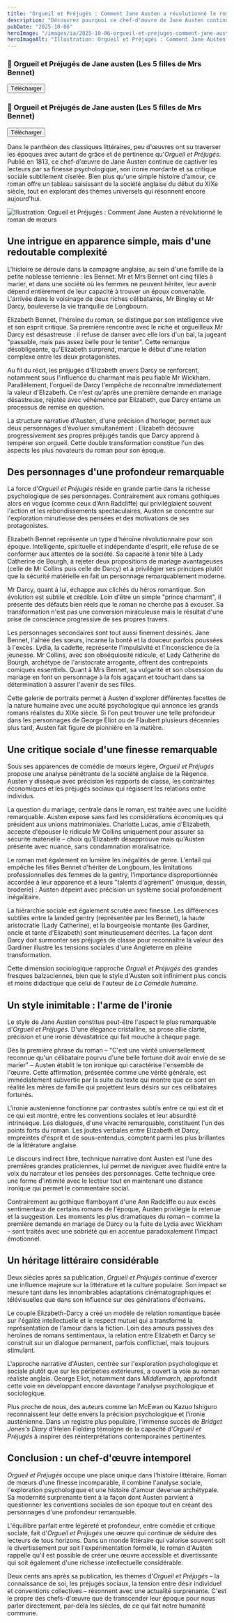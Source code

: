 ```yaml
---
title: "Orgueil et Préjugés : Comment Jane Austen a révolutionné le roman de mœurs"
description: "Découvrez pourquoi ce chef-d'œuvre de Jane Austen continue de fasciner par sa finesse psychologique, son ironie mordante et sa critique sociale intemporelle."
pubDate: "2025-10-06"
heroImage: "/images/ia/2025-10-06-orgueil-et-prejuges-comment-jane-austen-a-revolutionne-le-ro-66707b-hero/2025-10-06-orgueil-et-prejuges-comment-jane-austen-a-revolutionne-le-ro-66707b-hero.png"
heroImageAlt: "Illustration: Orgueil et Préjugés : Comment Jane Austen a révolutionné le roman de mœurs"
---
```



<div class="download-grid">
<div class="download-card level-epub ">
  <div class="card-content">
    <h3>📖 Orgueil et Préjugés de Jane austen (Les 5 filles de Mrs Bennet)</h3>
    <button id="btn-epub-austen_cinq_filles_de_mrs_bennet" class="download-btn" aria-label="Télécharger Orgueil et Préjugés de Jane austen (Les 5 filles de Mrs Bennet) (EPUB)">
      Télécharger
    </button>
    <div id="download-container-epub-austen_cinq_filles_de_mrs_bennet" class="download-container" aria-live="polite" hidden></div>
  </div>
</div>
<div class="download-card level-epub cards-horizontal">
  <div class="card-content">
    <h3>📖 Orgueil et Préjugés de Jane austen (Les 5 filles de Mrs Bennet)</h3>
    <button id="btn-pdf-austen_cinq_filles_de_mrs_bennet" class="download-btn" aria-label="Télécharger Orgueil et Préjugés de Jane austen (Les 5 filles de Mrs Bennet) (PDF)">
      Télécharger
    </button>
    <div id="download-container-pdf-austen_cinq_filles_de_mrs_bennet" class="download-container" aria-live="polite" hidden></div>
  </div>
</div>
</div>


Dans le panthéon des classiques littéraires, peu d'œuvres ont su traverser les époques avec autant de grâce et de pertinence qu'*Orgueil et Préjugés*. Publié en 1813, ce chef-d'œuvre de Jane Austen continue de captiver les lecteurs par sa finesse psychologique, son ironie mordante et sa critique sociale subtilement ciselée. Bien plus qu'une simple histoire d'amour, ce roman offre un tableau saisissant de la société anglaise du début du XIXe siècle, tout en explorant des thèmes universels qui résonnent encore aujourd'hui.


<picture><source srcset="/images/ia/2025-10-06-orgueil-et-prejuges-comment-jane-austen-a-revolutionne-le-ro-66707b-inline/2025-10-06-orgueil-et-prejuges-comment-jane-austen-a-revolutionne-le-ro-66707b-inline.avif" type="image/avif" /><source srcset="/images/ia/2025-10-06-orgueil-et-prejuges-comment-jane-austen-a-revolutionne-le-ro-66707b-inline/2025-10-06-orgueil-et-prejuges-comment-jane-austen-a-revolutionne-le-ro-66707b-inline.webp" type="image/webp" /><img src="/images/ia/2025-10-06-orgueil-et-prejuges-comment-jane-austen-a-revolutionne-le-ro-66707b-inline/2025-10-06-orgueil-et-prejuges-comment-jane-austen-a-revolutionne-le-ro-66707b-inline.png" alt="Illustration: Orgueil et Préjugés : Comment Jane Austen a révolutionné le roman de mœurs" loading="lazy" decoding="async" /></picture>


## Une intrigue en apparence simple, mais d'une redoutable complexité

L'histoire se déroule dans la campagne anglaise, au sein d'une famille de la petite noblesse terrienne : les Bennet. Mr et Mrs Bennet ont cinq filles à marier, et dans une société où les femmes ne peuvent hériter, leur avenir dépend entièrement de leur capacité à trouver un époux convenable. L'arrivée dans le voisinage de deux riches célibataires, Mr Bingley et Mr Darcy, bouleverse la vie tranquille de Longbourn.

Elizabeth Bennet, l'héroïne du roman, se distingue par son intelligence vive et son esprit critique. Sa première rencontre avec le riche et orgueilleux Mr Darcy est désastreuse : il refuse de danser avec elle lors d'un bal, la jugeant "passable, mais pas assez belle pour le tenter". Cette remarque désobligeante, qu'Elizabeth surprend, marque le début d'une relation complexe entre les deux protagonistes.

Au fil du récit, les préjugés d'Elizabeth envers Darcy se renforcent, notamment sous l'influence du charmant mais peu fiable Mr Wickham. Parallèlement, l'orgueil de Darcy l'empêche de reconnaître immédiatement la valeur d'Elizabeth. Ce n'est qu'après une première demande en mariage désastreuse, rejetée avec véhémence par Elizabeth, que Darcy entame un processus de remise en question. 

La structure narrative d'Austen, d'une précision d'horloger, permet aux deux personnages d'évoluer simultanément : Elizabeth découvre progressivement ses propres préjugés tandis que Darcy apprend à tempérer son orgueil. Cette double transformation constitue l'un des aspects les plus novateurs du roman pour son époque.

## Des personnages d'une profondeur remarquable

La force d'*Orgueil et Préjugés* réside en grande partie dans la richesse psychologique de ses personnages. Contrairement aux romans gothiques alors en vogue (comme ceux d'Ann Radcliffe) qui privilégiaient souvent l'action et les rebondissements spectaculaires, Austen se concentre sur l'exploration minutieuse des pensées et des motivations de ses protagonistes.

Elizabeth Bennet représente un type d'héroïne révolutionnaire pour son époque. Intelligente, spirituelle et indépendante d'esprit, elle refuse de se conformer aux attentes de la société. Sa capacité à tenir tête à Lady Catherine de Bourgh, à rejeter deux propositions de mariage avantageuses (celle de Mr Collins puis celle de Darcy) et à privilégier ses principes plutôt que la sécurité matérielle en fait un personnage remarquablement moderne.

Mr Darcy, quant à lui, échappe aux clichés du héros romantique. Son évolution est subtile et crédible. Loin d'être un simple "prince charmant", il présente des défauts bien réels que le roman ne cherche pas à excuser. Sa transformation n'est pas une conversion miraculeuse mais le résultat d'une prise de conscience progressive de ses propres travers.

Les personnages secondaires sont tout aussi finement dessinés. Jane Bennet, l'aînée des sœurs, incarne la bonté et la douceur parfois poussées à l'excès. Lydia, la cadette, représente l'impulsivité et l'inconscience de la jeunesse. Mr Collins, avec son obséquiosité ridicule, et Lady Catherine de Bourgh, archétype de l'aristocrate arrogante, offrent des contrepoints comiques essentiels. Quant à Mrs Bennet, sa vulgarité et son obsession du mariage en font un personnage à la fois agaçant et touchant dans sa détermination à assurer l'avenir de ses filles.

Cette galerie de portraits permet à Austen d'explorer différentes facettes de la nature humaine avec une acuité psychologique qui annonce les grands romans réalistes du XIXe siècle. Si l'on peut trouver une telle profondeur dans les personnages de George Eliot ou de Flaubert plusieurs décennies plus tard, Austen fait figure de pionnière en la matière.

## Une critique sociale d'une finesse remarquable

Sous ses apparences de comédie de mœurs légère, *Orgueil et Préjugés* propose une analyse pénétrante de la société anglaise de la Régence. Austen y dissèque avec précision les rapports de classe, les contraintes économiques et les préjugés sociaux qui régissent les relations entre individus.

La question du mariage, centrale dans le roman, est traitée avec une lucidité remarquable. Austen expose sans fard les considérations économiques qui président aux unions matrimoniales. Charlotte Lucas, amie d'Elizabeth, accepte d'épouser le ridicule Mr Collins uniquement pour assurer sa sécurité matérielle – choix qu'Elizabeth désapprouve mais qu'Austen présente avec nuance, sans condamnation moralisatrice.

Le roman met également en lumière les inégalités de genre. L'entail qui empêche les filles Bennet d'hériter de Longbourn, les limitations professionnelles des femmes de la gentry, l'importance disproportionnée accordée à leur apparence et à leurs "talents d'agrément" (musique, dessin, broderie) : Austen dépeint avec précision un système social profondément inégalitaire.

La hiérarchie sociale est également scrutée avec finesse. Les différences subtiles entre la landed gentry (représentée par les Bennet), la haute aristocratie (Lady Catherine), et la bourgeoisie montante (les Gardiner, oncle et tante d'Elizabeth) sont minutieusement décrites. La façon dont Darcy doit surmonter ses préjugés de classe pour reconnaître la valeur des Gardiner illustre les tensions sociales d'une Angleterre en pleine transformation.

Cette dimension sociologique rapproche *Orgueil et Préjugés* des grandes fresques balzaciennes, bien que le style d'Austen soit infiniment plus concis et moins didactique que celui de l'auteur de *La Comédie humaine*.

## Un style inimitable : l'arme de l'ironie

Le style de Jane Austen constitue peut-être l'aspect le plus remarquable d'*Orgueil et Préjugés*. D'une élégance cristalline, sa prose allie clarté, précision et une ironie dévastatrice qui fait mouche à chaque page.

Dès la première phrase du roman – "C'est une vérité universellement reconnue qu'un célibataire pourvu d'une belle fortune doit avoir envie de se marier" – Austen établit le ton ironique qui caractérise l'ensemble de l'œuvre. Cette affirmation, présentée comme une vérité générale, est immédiatement subvertie par la suite du texte qui montre que ce sont en réalité les mères de famille qui projettent leurs désirs sur ces célibataires fortunés.

L'ironie austenienne fonctionne par contrastes subtils entre ce qui est dit et ce qui est montré, entre les conventions sociales et leur absurdité intrinsèque. Les dialogues, d'une vivacité remarquable, constituent l'un des points forts du roman. Les joutes verbales entre Elizabeth et Darcy, empreintes d'esprit et de sous-entendus, comptent parmi les plus brillantes de la littérature anglaise.

Le discours indirect libre, technique narrative dont Austen est l'une des premières grandes praticiennes, lui permet de naviguer avec fluidité entre la voix du narrateur et les pensées des personnages. Cette technique crée une forme d'intimité avec le lecteur tout en maintenant une distance ironique qui permet le commentaire social.

Contrairement au gothique flamboyant d'une Ann Radcliffe ou aux excès sentimentaux de certains romans de l'époque, Austen privilégie la retenue et la suggestion. Les moments les plus dramatiques du roman – comme la première demande en mariage de Darcy ou la fuite de Lydia avec Wickham – sont traités avec une sobriété qui en accentue paradoxalement l'impact émotionnel.

## Un héritage littéraire considérable

Deux siècles après sa publication, *Orgueil et Préjugés* continue d'exercer une influence majeure sur la littérature et la culture populaire. Son impact se mesure tant dans les innombrables adaptations cinématographiques et télévisuelles que dans son influence sur des générations d'écrivains.

Le couple Elizabeth-Darcy a créé un modèle de relation romantique basée sur l'égalité intellectuelle et le respect mutuel qui a transformé la représentation de l'amour dans la fiction. Loin des amours passives des héroïnes de romans sentimentaux, la relation entre Elizabeth et Darcy se construit sur un dialogue permanent, parfois conflictuel, mais toujours stimulant.

L'approche narrative d'Austen, centrée sur l'exploration psychologique et sociale plutôt que sur les péripéties extérieures, a ouvert la voie au roman réaliste anglais. George Eliot, notamment dans *Middlemarch*, approfondit cette voie en développant encore davantage l'analyse psychologique et sociologique.

Plus proche de nous, des auteurs comme Ian McEwan ou Kazuo Ishiguro reconnaissent leur dette envers la précision psychologique et l'ironie austénienne. Dans un registre plus populaire, l'immense succès de *Bridget Jones's Diary* d'Helen Fielding témoigne de la capacité d'*Orgueil et Préjugés* à inspirer des réinterprétations contemporaines pertinentes.

## Conclusion : un chef-d'œuvre intemporel

*Orgueil et Préjugés* occupe une place unique dans l'histoire littéraire. Roman de mœurs d'une finesse incomparable, il combine l'analyse sociale, l'exploration psychologique et une histoire d'amour devenue archétypale. Sa modernité surprenante tient à la façon dont Austen parvient à questionner les conventions sociales de son époque tout en créant des personnages d'une profondeur remarquable.

L'équilibre parfait entre légèreté et profondeur, entre comédie et critique sociale, fait d'*Orgueil et Préjugés* une œuvre qui continue de séduire des lecteurs de tous horizons. Dans un monde littéraire qui valorise souvent soit le divertissement pur soit l'expérimentation formelle, le roman d'Austen rappelle qu'il est possible de créer une œuvre accessible et divertissante qui soit également d'une richesse intellectuelle considérable.

Deux cents ans après sa publication, les thèmes d'*Orgueil et Préjugés* – la connaissance de soi, les préjugés sociaux, la tension entre désir individuel et conventions collectives – résonnent avec une actualité surprenante. C'est le propre des chefs-d'œuvre que de transcender leur époque pour nous parler directement, par-delà les siècles, de ce qui fait notre humanité commune.